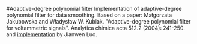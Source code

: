 #Adaptive-degree polynomial filter
Implementation of adaptive-degree polynomial filter for data smoothing. Based on a paper: 
Małgorzata Jakubowska and Władysław W. Kubiak. "Adaptive-degree polynomial filter for voltammetric signals". Analytica chimica acta 512.2 (2004): 241-250.
and [implementation](https://se.mathworks.com/matlabcentral/fileexchange/6121-adaptive-degree-polynomial-filter--savitzky-golay-filter-) by Jianwen Luo. 